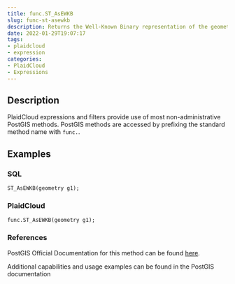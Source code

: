 ```yaml
---
title: func.ST_AsEWKB
slug: func-st-asewkb
description: Returns the Well-Known Binary representation of the geometry with SRID metadata
date: 2022-01-29T19:07:17
tags:
- plaidcloud
- expression
categories:
- PlaidCloud
- Expressions
---
```



## Description


PlaidCloud expressions and filters provide use of most non-administrative PostGIS methods. PostGIS methods are accessed by prefixing the standard method name with `func.`.



## Examples


### SQL



```
ST_AsEWKB(geometry g1);
```


### PlaidCloud



```
func.ST_AsEWKB(geometry g1);
```


### References


PostGIS Official Documentation for this method can be found [here](https://postgis.net/docs/manual-3.1/ST_AsEWKB.html).



Additional capabilities and usage examples can be found in the PostGIS documentation

